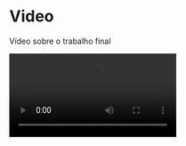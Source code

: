 # Video
Vídeo sobre o trabalho final 

![Vídeo sobre o jogo](https://github.com/pemmycompany/Video/blob/main/V%C3%ADdeoUltimateUnaQuiz.mp4)
